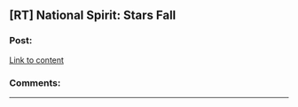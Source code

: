 ## [RT] National Spirit: Stars Fall

### Post:

[Link to content](https://forums.sufficientvelocity.com/posts/6469251/)

### Comments:

---

